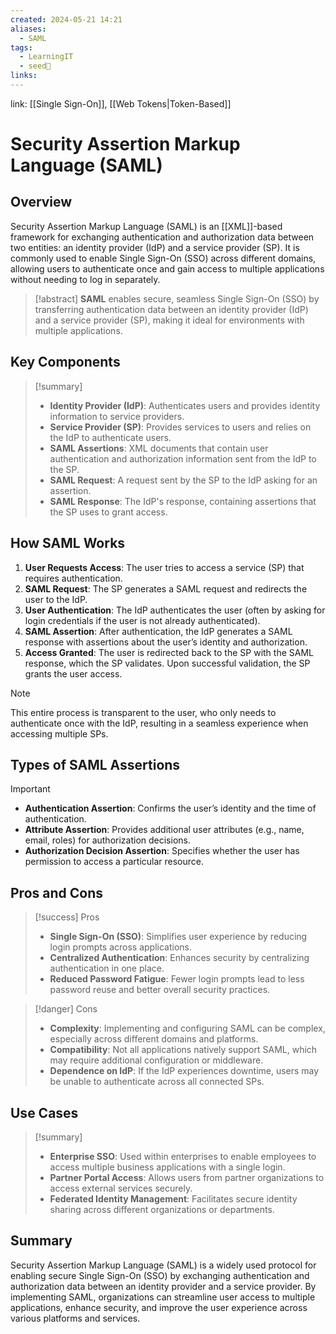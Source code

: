 ```yaml
---
created: 2024-05-21 14:21
aliases:
  - SAML
tags:
  - LearningIT
  - seed🌱
links:
---
```


link: [[Single Sign-On]], [[Web Tokens|Token-Based]]

#  Security Assertion Markup Language (SAML)
## Overview 

Security Assertion Markup Language (SAML) is an [[XML]]-based framework for exchanging authentication and authorization data between two entities: an identity provider (IdP) and a service provider (SP). It is commonly used to enable Single Sign-On (SSO) across different domains, allowing users to authenticate once and gain access to multiple applications without needing to log in separately.

> [!abstract] **SAML**
>  enables secure, seamless Single Sign-On (SSO) by transferring authentication data between an identity provider (IdP) and a service provider (SP), making it ideal for environments with multiple applications.

## Key Components

> [!summary]
> 
> - **Identity Provider (IdP)**: Authenticates users and provides identity information to service providers.
> - **Service Provider (SP)**: Provides services to users and relies on the IdP to authenticate users.
> - **SAML Assertions**: XML documents that contain user authentication and authorization information sent from the IdP to the SP.
> - **SAML Request**: A request sent by the SP to the IdP asking for an assertion.
> - **SAML Response**: The IdP's response, containing assertions that the SP uses to grant access.

## How SAML Works

1. **User Requests Access**: The user tries to access a service (SP) that requires authentication.
2. **SAML Request**: The SP generates a SAML request and redirects the user to the IdP.
3. **User Authentication**: The IdP authenticates the user (often by asking for login credentials if the user is not already authenticated).
4. **SAML Assertion**: After authentication, the IdP generates a SAML response with assertions about the user’s identity and authorization.
5. **Access Granted**: The user is redirected back to the SP with the SAML response, which the SP validates. Upon successful validation, the SP grants the user access.

> [!note] 
> This entire process is transparent to the user, who only needs to authenticate once with the IdP, resulting in a seamless experience when accessing multiple SPs.

## Types of SAML Assertions

> [!important]
> 
> - **Authentication Assertion**: Confirms the user’s identity and the time of authentication.
> - **Attribute Assertion**: Provides additional user attributes (e.g., name, email, roles) for authorization decisions.
> - **Authorization Decision Assertion**: Specifies whether the user has permission to access a particular resource.

## Pros and Cons

> [!success] Pros
> 
> - **Single Sign-On (SSO)**: Simplifies user experience by reducing login prompts across applications.
> - **Centralized Authentication**: Enhances security by centralizing authentication in one place.
> - **Reduced Password Fatigue**: Fewer login prompts lead to less password reuse and better overall security practices.

> [!danger] Cons
> 
> - **Complexity**: Implementing and configuring SAML can be complex, especially across different domains and platforms.
> - **Compatibility**: Not all applications natively support SAML, which may require additional configuration or middleware.
> - **Dependence on IdP**: If the IdP experiences downtime, users may be unable to authenticate across all connected SPs.

## Use Cases

> [!summary]
> 
> - **Enterprise SSO**: Used within enterprises to enable employees to access multiple business applications with a single login.
> - **Partner Portal Access**: Allows users from partner organizations to access external services securely.
> - **Federated Identity Management**: Facilitates secure identity sharing across different organizations or departments.

## Summary

Security Assertion Markup Language (SAML) is a widely used protocol for enabling secure Single Sign-On (SSO) by exchanging authentication and authorization data between an identity provider and a service provider. By implementing SAML, organizations can streamline user access to multiple applications, enhance security, and improve the user experience across various platforms and services.
